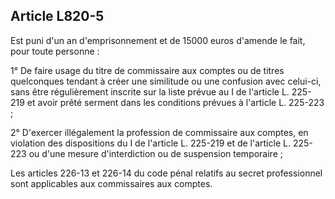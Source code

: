 Article L820-5
----
Est puni d'un an d'emprisonnement et de 15000 euros d'amende le fait, pour toute
personne :

1° De faire usage du titre de commissaire aux comptes ou de titres quelconques
tendant à créer une similitude ou une confusion avec celui-ci, sans être
régulièrement inscrite sur la liste prévue au I de l'article L. 225-219 et avoir
prêté serment dans les conditions prévues à l'article L. 225-223 ;

2° D'exercer illégalement la profession de commissaire aux comptes, en violation
des dispositions du I de l'article L. 225-219 et de l'article L. 225-223 ou
d'une mesure d'interdiction ou de suspension temporaire ;

Les articles 226-13 et 226-14 du code pénal relatifs au secret professionnel
sont applicables aux commissaires aux comptes.

